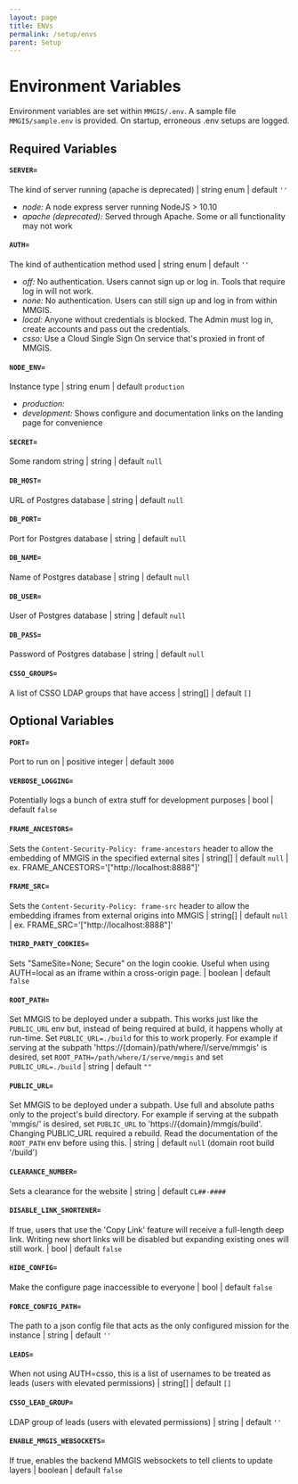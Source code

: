 ```yaml
---
layout: page
title: ENVs
permalink: /setup/envs
parent: Setup
---
```


# Environment Variables

Environment variables are set within `MMGIS/.env`. A sample file `MMGIS/sample.env` is provided. On startup, erroneous .env setups are logged.

## Required Variables

#### `SERVER=`

The kind of server running (apache is deprecated) | string enum | default `''`

- _node:_ A node express server running NodeJS > 10.10
- _apache (deprecated):_ Served through Apache. Some or all functionality may not work

#### `AUTH=`

The kind of authentication method used | string enum | default `''`

- _off:_ No authentication. Users cannot sign up or log in. Tools that require log in will not work.
- _none:_ No authentication. Users can still sign up and log in from within MMGIS.
- _local:_ Anyone without credentials is blocked. The Admin must log in, create accounts and pass out the credentials.
- _csso:_ Use a Cloud Single Sign On service that's proxied in front of MMGIS.

#### `NODE_ENV=`

Instance type | string enum | default `production`

- _production:_
- _development:_ Shows configure and documentation links on the landing page for convenience

#### `SECRET=`

Some random string | string | default `null`

#### `DB_HOST=`

URL of Postgres database | string | default `null`

#### `DB_PORT=`

Port for Postgres database | string | default `null`

#### `DB_NAME=`

Name of Postgres database | string | default `null`

#### `DB_USER=`

User of Postgres database | string | default `null`

#### `DB_PASS=`

Password of Postgres database | string | default `null`

#### `CSSO_GROUPS=`

A list of CSSO LDAP groups that have access | string[] | default `[]`

## Optional Variables

#### `PORT=`

Port to run on | positive integer | default `3000`

#### `VERBOSE_LOGGING=`

Potentially logs a bunch of extra stuff for development purposes | bool | default `false`

#### `FRAME_ANCESTORS=`

Sets the `Content-Security-Policy: frame-ancestors` header to allow the embedding of MMGIS in the specified external sites | string[] | default `null` | ex. FRAME_ANCESTORS='["http://localhost:8888"]'

#### `FRAME_SRC=`

Sets the `Content-Security-Policy: frame-src` header to allow the embedding iframes from external origins into MMGIS | string[] | default `null` | ex. FRAME_SRC='["http://localhost:8888"]'

#### `THIRD_PARTY_COOKIES=`

Sets "SameSite=None; Secure" on the login cookie. Useful when using AUTH=local as an iframe within a cross-origin page. | boolean | default `false`

#### `ROOT_PATH=`

Set MMGIS to be deployed under a subpath. This works just like the `PUBLIC_URL` env but, instead of being required at build, it happens wholly at run-time. Set `PUBLIC_URL=./build` for this to work properly. For example if serving at the subpath 'https://{domain}/path/where/I/serve/mmgis' is desired, set `ROOT_PATH=/path/where/I/serve/mmgis` and set `PUBLIC_URL=./build` | string | default `""`

#### `PUBLIC_URL=`

Set MMGIS to be deployed under a subpath. Use full and absolute paths only to the project's build directory. For example if serving at the subpath 'mmgis/' is desired, set `PUBLIC_URL` to 'https://{domain}/mmgis/build'. Changing PUBLIC_URL required a rebuild. Read the documentation of the `ROOT_PATH` env before using this. | string | default `null` (domain root build '/build')

#### `CLEARANCE_NUMBER=`

Sets a clearance for the website | string | default `CL##-####`

#### `DISABLE_LINK_SHORTENER=`

If true, users that use the 'Copy Link' feature will receive a full-length deep link. Writing new short links will be disabled but expanding existing ones will still work. | bool | default `false`

#### `HIDE_CONFIG=`

Make the configure page inaccessible to everyone | bool | default `false`

#### `FORCE_CONFIG_PATH=`

The path to a json config file that acts as the only configured mission for the instance | string | default `''`

#### `LEADS=`

When not using AUTH=csso, this is a list of usernames to be treated as leads (users with elevated permissions) | string[] | default `[]`

#### `CSSO_LEAD_GROUP=`

LDAP group of leads (users with elevated permissions) | string | default `''`

#### `ENABLE_MMGIS_WEBSOCKETS=`

If true, enables the backend MMGIS websockets to tell clients to update layers | boolean | default `false`
